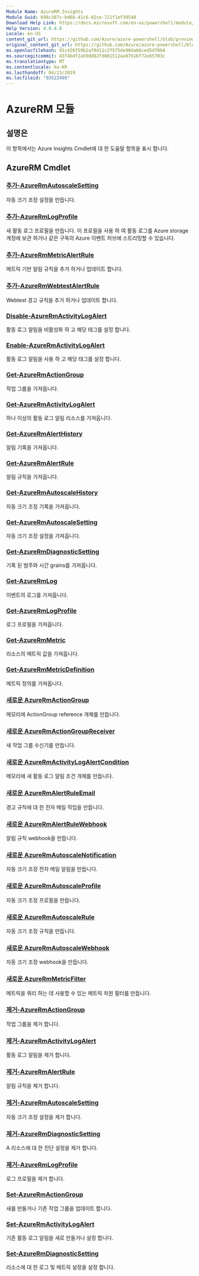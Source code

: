 ```yaml
---
Module Name: AzureRM.Insights
Module Guid: 698c387c-bd6b-41c6-82ce-721f1ef39548
Download Help Link: https://docs.microsoft.com/en-us/powershell/module/azurerm.insights
Help Version: 4.0.4.0
Locale: en-US
content_git_url: https://github.com/Azure/azure-powershell/blob/preview/src/ResourceManager/Insights/Commands.Insights/help/AzureRM.Insights.md
original_content_git_url: https://github.com/Azure/azure-powershell/blob/preview/src/ResourceManager/Insights/Commands.Insights/help/AzureRM.Insights.md
ms.openlocfilehash: 91c426f59b2af0d11c2f575de90da66ced5d70b8
ms.sourcegitcommit: 43f4bdf2a59dd82fd881512aa9761bf72eb5703c
ms.translationtype: MT
ms.contentlocale: ko-KR
ms.lasthandoff: 04/23/2019
ms.locfileid: "93522499"
---
```

# AzureRM 모듈
## 설명은
이 항목에서는 Azure Insights Cmdlet에 대 한 도움말 항목을 표시 합니다.

## AzureRM Cmdlet
### [추가-AzureRmAutoscaleSetting](Add-AzureRmAutoscaleSetting.md)
자동 크기 조정 설정을 만듭니다.

### [추가-AzureRmLogProfile](Add-AzureRmLogProfile.md)
새 활동 로그 프로필을 만듭니다. 이 프로필을 사용 하 여 활동 로그를 Azure storage 계정에 보관 하거나 같은 구독의 Azure 이벤트 허브에 스트리밍할 수 있습니다. 

### [추가-AzureRmMetricAlertRule](Add-AzureRmMetricAlertRule.md)
메트릭 기반 알림 규칙을 추가 하거나 업데이트 합니다.

### [추가-AzureRmWebtestAlertRule](Add-AzureRmWebtestAlertRule.md)
Webtest 경고 규칙을 추가 하거나 업데이트 합니다.

### [Disable-AzureRmActivityLogAlert](Disable-AzureRmActivityLogAlert.md)
활동 로그 알림을 비활성화 하 고 해당 태그를 설정 합니다.

### [Enable-AzureRmActivityLogAlert](Enable-AzureRmActivityLogAlert.md)
활동 로그 알림을 사용 하 고 해당 태그를 설정 합니다.

### [Get-AzureRmActionGroup](Get-AzureRmActionGroup.md)
작업 그룹을 가져옵니다.

### [Get-AzureRmActivityLogAlert](Get-AzureRmActivityLogAlert.md)
하나 이상의 활동 로그 알림 리소스를 가져옵니다.

### [Get-AzureRmAlertHistory](Get-AzureRmAlertHistory.md)
알림 기록을 가져옵니다.

### [Get-AzureRmAlertRule](Get-AzureRmAlertRule.md)
알림 규칙을 가져옵니다.

### [Get-AzureRmAutoscaleHistory](Get-AzureRmAutoscaleHistory.md)
자동 크기 조정 기록을 가져옵니다.

### [Get-AzureRmAutoscaleSetting](Get-AzureRmAutoscaleSetting.md)
자동 크기 조정 설정을 가져옵니다.

### [Get-AzureRmDiagnosticSetting](Get-AzureRmDiagnosticSetting.md)
기록 된 범주와 시간 grains를 가져옵니다.

### [Get-AzureRmLog](Get-AzureRmLog.md)
이벤트의 로그를 가져옵니다.

### [Get-AzureRmLogProfile](Get-AzureRmLogProfile.md)
로그 프로필을 가져옵니다.

### [Get-AzureRmMetric](Get-AzureRmMetric.md)
리소스의 메트릭 값을 가져옵니다.

### [Get-AzureRmMetricDefinition](Get-AzureRmMetricDefinition.md)
메트릭 정의를 가져옵니다.

### [새로운 AzureRmActionGroup](New-AzureRmActionGroup.md)
메모리에 ActionGroup reference 개체를 만듭니다.

### [새로운 AzureRmActionGroupReceiver](New-AzureRmActionGroupReceiver.md)
새 작업 그룹 수신기를 만듭니다.

### [새로운 AzureRmActivityLogAlertCondition](New-AzureRmActivityLogAlertCondition.md)
메모리에 새 활동 로그 알림 조건 개체를 만듭니다.

### [새로운 AzureRmAlertRuleEmail](New-AzureRmAlertRuleEmail.md)
경고 규칙에 대 한 전자 메일 작업을 만듭니다.

### [새로운 AzureRmAlertRuleWebhook](New-AzureRmAlertRuleWebhook.md)
알림 규칙 webhook을 만듭니다.

### [새로운 AzureRmAutoscaleNotification](New-AzureRmAutoscaleNotification.md)
자동 크기 조정 전자 메일 알림을 만듭니다.

### [새로운 AzureRmAutoscaleProfile](New-AzureRmAutoscaleProfile.md)
자동 크기 조정 프로필을 만듭니다.

### [새로운 AzureRmAutoscaleRule](New-AzureRmAutoscaleRule.md)
자동 크기 조정 규칙을 만듭니다.

### [새로운 AzureRmAutoscaleWebhook](New-AzureRmAutoscaleWebhook.md)
자동 크기 조정 webhook을 만듭니다.

### [새로운 AzureRmMetricFilter](New-AzureRmMetricFilter.md)
메트릭을 쿼리 하는 데 사용할 수 있는 메트릭 차원 필터를 만듭니다.

### [제거-AzureRmActionGroup](Remove-AzureRmActionGroup.md)
작업 그룹을 제거 합니다.

### [제거-AzureRmActivityLogAlert](Remove-AzureRmActivityLogAlert.md)
활동 로그 알림을 제거 합니다.

### [제거-AzureRmAlertRule](Remove-AzureRmAlertRule.md)
알림 규칙을 제거 합니다.

### [제거-AzureRmAutoscaleSetting](Remove-AzureRmAutoscaleSetting.md)
자동 크기 조정 설정을 제거 합니다.

### [제거-AzureRmDiagnosticSetting](Remove-AzureRmDiagnosticSetting.md)
A 리소스에 대 한 진단 설정을 제거 합니다.

### [제거-AzureRmLogProfile](Remove-AzureRmLogProfile.md)
로그 프로필을 제거 합니다.

### [Set-AzureRmActionGroup](Set-AzureRmActionGroup.md)
새를 만들거나 기존 작업 그룹을 업데이트 합니다.

### [Set-AzureRmActivityLogAlert](Set-AzureRmActivityLogAlert.md)
기존 활동 로그 알림을 새로 만들거나 설정 합니다.

### [Set-AzureRmDiagnosticSetting](Set-AzureRmDiagnosticSetting.md)
리소스에 대 한 로그 및 메트릭 설정을 설정 합니다.

